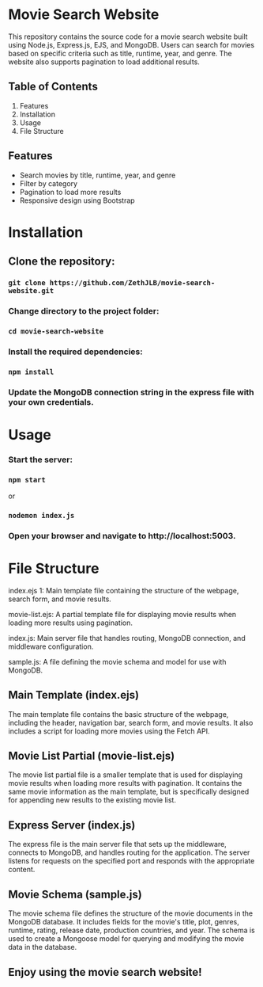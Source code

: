 <h1>Movie Search Website</h1>

<p>This repository contains the source code for a movie search website built using Node.js, Express.js, EJS, and MongoDB. Users can search for movies based on specific criteria such as title, runtime, year, and genre. The website also supports pagination to load additional results.</p>

<h2>Table of Contents</h2>
<ol>
<li>Features</li>
<li>Installation</li>
<li>Usage</li>
<li>File Structure</li>
</ol>
<h2>Features</h2>
<ul>
<li>Search movies by title, runtime, year, and genre</li>
<li>Filter by category</li>
<li>Pagination to load more results</li>
<li>Responsive design using Bootstrap</li>
</ul>

<h1>Installation</h1>

<h2>Clone the repository:</h2>

<h3><code>git clone https://github.com/ZethJLB/movie-search-website.git</code></h3>

<h3>Change directory to the project folder:</h3>

<h3><code>cd movie-search-website</code></h3>

<h3>Install the required dependencies:</h3>

<h3><code>npm install</code></h3>

<h3>Update the MongoDB connection string in the express file with your own credentials.</h3>

<h1>Usage</h1>

<h3>Start the server:</h3>

<h3><code>npm start</code></h3>
or
<h3><code>nodemon index.js</code></h3>

<h3>Open your browser and navigate to http://localhost:5003.</h3>

<h1>File Structure</h1>

<p>index.ejs 1: Main template file containing the structure of the webpage, search form, and movie results.</p>
<p>movie-list.ejs: A partial template file for displaying movie results when loading more results using pagination.</p>
<p>index.js: Main server file that handles routing, MongoDB connection, and middleware configuration.</p>
<p>sample.js: A file defining the movie schema and model for use with MongoDB.</p>

<h2>Main Template (index.ejs)</h2>
The main template file contains the basic structure of the webpage, including the header, navigation bar, search form, and movie results. It also includes a script for loading more movies using the Fetch API.

<h2>Movie List Partial (movie-list.ejs)</h2>
<p>The movie list partial file is a smaller template that is used for displaying movie results when loading more results with pagination. It contains the same movie information as the main template, but is specifically designed for appending new results to the existing movie list.</p>

<h2>Express Server (index.js)</h2>
<p>The express file is the main server file that sets up the middleware, connects to MongoDB, and handles routing for the application. The server listens for requests on the specified port and responds with the appropriate content.</p>

<h2>Movie Schema (sample.js)</h2>
<p>The movie schema file defines the structure of the movie documents in the MongoDB database. It includes fields for the movie's title, plot, genres, runtime, rating, release date, production countries, and year. The schema is used to create a Mongoose model for querying and modifying the movie data in the database.</p>

<h2>Enjoy using the movie search website!<h2>
